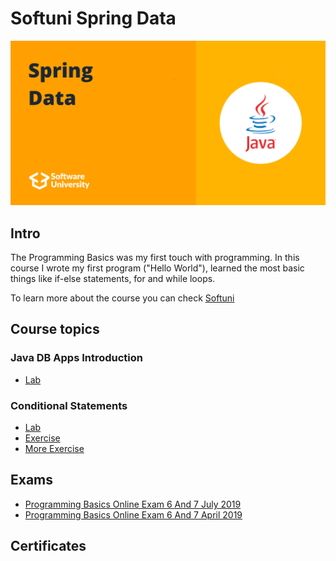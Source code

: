 # Softuni Spring Data

![spring-data-softuni](spring-data-softuni.png)

## Intro
The Programming Basics was my first touch with programming. In this course I wrote my first program ("Hello World"), learned the most basic things like if-else statements, for and while loops.

To learn more about the course you can check [Softuni](https://softuni.bg/)


## Course topics
### Java DB Apps Introduction
- [Lab](https://github.com/DenisBuserski/Softuni_Spring_Data/tree/main/Exercise-Java-DB-Apps-Introduction-04)
### Conditional Statements
- [Lab](https://github.com/DenisBuserski/SoftUni-Programming-Basics-Java/tree/main/Conditional_Statements_Lab)
- [Exercise](https://github.com/DenisBuserski/SoftUni-Programming-Basics-Java/tree/main/Conditional_Statements_Exercise)
- [More Exercise](https://github.com/DenisBuserski/SoftUni-Programming-Basics-Java/tree/main/Conditional_Statements_More_Exercises)


## Exams
- [Programming Basics Online Exam 6 And 7 July 2019](https://github.com/DenisBuserski/SoftUni-Programming-Basics-Java/tree/main/Programming_Basics_Online_Exam_6_And_7_July_2019)
- [Programming Basics Online Exam 6 And 7 April 2019](https://github.com/DenisBuserski/SoftUni-Programming-Basics-Java/tree/main/Programming_Basics_Online_Exam_6_And_7_April_2019)


## Certificates


